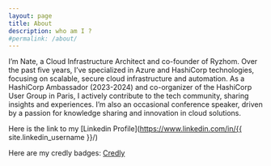 ```yaml
---
layout: page
title: About
description: who am I ?
#permalink: /about/
---
```


I’m Nate, a Cloud Infrastructure Architect and co-founder of Ryzhom. Over the past five years, I’ve specialized in Azure and HashiCorp technologies, focusing on scalable, secure cloud infrastructure and automation. As a HashiCorp Ambassador (2023-2024) and co-organizer of the HashiCorp User Group in Paris, I actively contribute to the tech community, sharing insights and experiences. I’m also an occasional conference speaker, driven by a passion for knowledge sharing and innovation in cloud solutions.

Here is the link to my [Linkedin Profile](https://www.linkedin.com/in/{{ site.linkedin_username }}/)

Here are my credly badges: [Credly](https://www.credly.com/users/nathanael-frappart)
